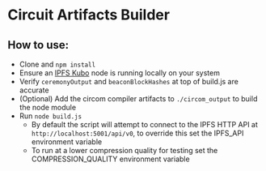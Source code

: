 # Circuit Artifacts Builder

## How to use:
- Clone and `npm install`
- Ensure an [IPFS Kubo](https://github.com/ipfs/kubo) node is running locally on your system
- Verify `ceremonyOutput` and `beaconBlockHashes` at top of build.js are accurate
- (Optional) Add the circom compiler artifacts to `./circom_output` to build the node module
- Run `node build.js`
  - By default the script will attempt to connect to the IPFS HTTP API at `http://localhost:5001/api/v0`, to override this set the IPFS_API environment variable
  - To run at a lower compression quality for testing set the COMPRESSION_QUALITY environment variable

